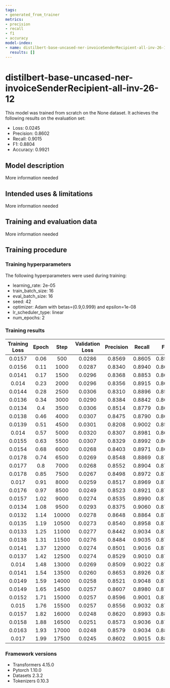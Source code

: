 ```yaml
---
tags:
- generated_from_trainer
metrics:
- precision
- recall
- f1
- accuracy
model-index:
- name: distilbert-base-uncased-ner-invoiceSenderRecipient-all-inv-26-12
  results: []
---
```


<!-- This model card has been generated automatically according to the information the Trainer had access to. You
should probably proofread and complete it, then remove this comment. -->

# distilbert-base-uncased-ner-invoiceSenderRecipient-all-inv-26-12

This model was trained from scratch on the None dataset.
It achieves the following results on the evaluation set:
- Loss: 0.0245
- Precision: 0.8602
- Recall: 0.9015
- F1: 0.8804
- Accuracy: 0.9921

## Model description

More information needed

## Intended uses & limitations

More information needed

## Training and evaluation data

More information needed

## Training procedure

### Training hyperparameters

The following hyperparameters were used during training:
- learning_rate: 2e-05
- train_batch_size: 16
- eval_batch_size: 16
- seed: 42
- optimizer: Adam with betas=(0.9,0.999) and epsilon=1e-08
- lr_scheduler_type: linear
- num_epochs: 2

### Training results

| Training Loss | Epoch | Step  | Validation Loss | Precision | Recall | F1     | Accuracy |
|:-------------:|:-----:|:-----:|:---------------:|:---------:|:------:|:------:|:--------:|
| 0.0157        | 0.06  | 500   | 0.0286          | 0.8569    | 0.8605 | 0.8587 | 0.9908   |
| 0.0156        | 0.11  | 1000  | 0.0287          | 0.8340    | 0.8940 | 0.8630 | 0.9910   |
| 0.0141        | 0.17  | 1500  | 0.0296          | 0.8368    | 0.8853 | 0.8604 | 0.9908   |
| 0.014         | 0.23  | 2000  | 0.0296          | 0.8356    | 0.8915 | 0.8627 | 0.9910   |
| 0.0144        | 0.28  | 2500  | 0.0306          | 0.8310    | 0.8896 | 0.8593 | 0.9906   |
| 0.0136        | 0.34  | 3000  | 0.0290          | 0.8384    | 0.8842 | 0.8607 | 0.9910   |
| 0.0134        | 0.4   | 3500  | 0.0306          | 0.8514    | 0.8779 | 0.8645 | 0.9912   |
| 0.0138        | 0.46  | 4000  | 0.0307          | 0.8475    | 0.8790 | 0.8630 | 0.9910   |
| 0.0139        | 0.51  | 4500  | 0.0301          | 0.8208    | 0.9002 | 0.8587 | 0.9908   |
| 0.014         | 0.57  | 5000  | 0.0320          | 0.8307    | 0.8981 | 0.8631 | 0.9909   |
| 0.0155        | 0.63  | 5500  | 0.0307          | 0.8329    | 0.8992 | 0.8648 | 0.9909   |
| 0.0154        | 0.68  | 6000  | 0.0268          | 0.8403    | 0.8971 | 0.8677 | 0.9913   |
| 0.0178        | 0.74  | 6500  | 0.0269          | 0.8548    | 0.8869 | 0.8705 | 0.9916   |
| 0.0177        | 0.8   | 7000  | 0.0268          | 0.8552    | 0.8904 | 0.8725 | 0.9917   |
| 0.0178        | 0.85  | 7500  | 0.0267          | 0.8498    | 0.8972 | 0.8729 | 0.9917   |
| 0.017         | 0.91  | 8000  | 0.0259          | 0.8517    | 0.8969 | 0.8737 | 0.9917   |
| 0.0176        | 0.97  | 8500  | 0.0249          | 0.8523    | 0.8921 | 0.8717 | 0.9916   |
| 0.0157        | 1.02  | 9000  | 0.0274          | 0.8535    | 0.8990 | 0.8757 | 0.9918   |
| 0.0134        | 1.08  | 9500  | 0.0293          | 0.8375    | 0.9060 | 0.8704 | 0.9913   |
| 0.0132        | 1.14  | 10000 | 0.0278          | 0.8648    | 0.8864 | 0.8755 | 0.9919   |
| 0.0135        | 1.19  | 10500 | 0.0273          | 0.8540    | 0.8958 | 0.8744 | 0.9917   |
| 0.0133        | 1.25  | 11000 | 0.0277          | 0.8442    | 0.9034 | 0.8728 | 0.9917   |
| 0.0138        | 1.31  | 11500 | 0.0276          | 0.8484    | 0.9035 | 0.8751 | 0.9917   |
| 0.0141        | 1.37  | 12000 | 0.0274          | 0.8501    | 0.9016 | 0.8751 | 0.9918   |
| 0.0137        | 1.42  | 12500 | 0.0274          | 0.8529    | 0.9010 | 0.8763 | 0.9918   |
| 0.014         | 1.48  | 13000 | 0.0269          | 0.8509    | 0.9022 | 0.8758 | 0.9919   |
| 0.0141        | 1.54  | 13500 | 0.0260          | 0.8653    | 0.8926 | 0.8787 | 0.9920   |
| 0.0149        | 1.59  | 14000 | 0.0258          | 0.8521    | 0.9048 | 0.8777 | 0.9919   |
| 0.0149        | 1.65  | 14500 | 0.0257          | 0.8607    | 0.8980 | 0.8790 | 0.9921   |
| 0.0152        | 1.71  | 15000 | 0.0257          | 0.8596    | 0.9001 | 0.8794 | 0.9920   |
| 0.015         | 1.76  | 15500 | 0.0257          | 0.8556    | 0.9032 | 0.8788 | 0.9920   |
| 0.0157        | 1.82  | 16000 | 0.0248          | 0.8620    | 0.8993 | 0.8802 | 0.9922   |
| 0.0158        | 1.88  | 16500 | 0.0251          | 0.8573    | 0.9036 | 0.8798 | 0.9921   |
| 0.0163        | 1.93  | 17000 | 0.0248          | 0.8579    | 0.9034 | 0.8800 | 0.9921   |
| 0.017         | 1.99  | 17500 | 0.0245          | 0.8602    | 0.9015 | 0.8804 | 0.9921   |


### Framework versions

- Transformers 4.15.0
- Pytorch 1.10.0
- Datasets 2.3.2
- Tokenizers 0.10.3
